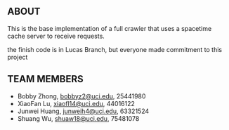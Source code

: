 ABOUT
-------------------------
This is the base implementation of a full crawler that uses a spacetime
cache server to receive requests.

the finish code is in Lucas Branch, but everyone made commitment to this project

TEAM MEMBERS
-------------------------
- Bobby Zhong, bobbyz2@uci.edu, 25441980
- XiaoFan Lu, xiaofl14@uci.edu, 44016122
- Junwei Huang, junweih4@uci.edu, 63321524
- Shuang Wu, shuaw18@uci.edu, 75481078
